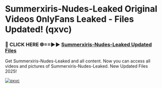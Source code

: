 # Summerxiris-Nudes-Leaked Original Videos 0nlyFans Leaked - Files Updated! (qxvc)

<h3>🔴 CLICK HERE 🌐==►► <a href="https://tinyurl.com/4mcuefdz" rel="nofollow">Summerxiris-Nudes-Leaked Updated Files</a></h3>

Get Summerxiris-Nudes-Leaked and all content. Now you can access all videos and pictures of Summerxiris-Nudes-Leaked. New Updated Files 2025!

[![qxvc](https://i.imgur.com/StAQSOY.gif)](https://tinyurl.com/4mcuefdz)
